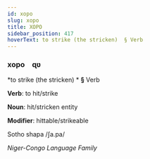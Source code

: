 ```yaml
---
id: xopo
slug: xopo
title: XOPO
sidebar_position: 417
hoverText: to strike (the stricken)  § Verb
---
```


### xopo&emsp;<span kind="abugida">ɋʋ</span>

*to strike (the stricken) * **§** Verb

**Verb**: to hit/strike

**Noun**: hit/stricken entity

**Modifier**: hittable/strikeable

Sotho shapa /ʃa.pa/

*Niger-Congo Language Family*